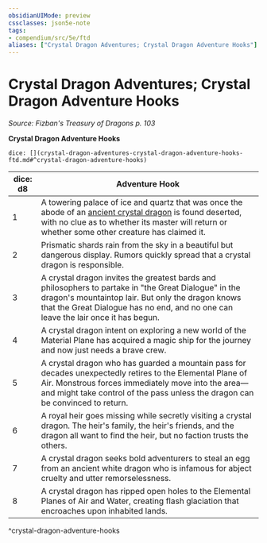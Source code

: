 ```yaml
---
obsidianUIMode: preview
cssclasses: json5e-note
tags:
- compendium/src/5e/ftd
aliases: ["Crystal Dragon Adventures; Crystal Dragon Adventure Hooks"]
---
```

# Crystal Dragon Adventures; Crystal Dragon Adventure Hooks
*Source: Fizban's Treasury of Dragons p. 103* 

**Crystal Dragon Adventure Hooks**

`dice: [](crystal-dragon-adventures-crystal-dragon-adventure-hooks-ftd.md#^crystal-dragon-adventure-hooks)`

| dice: d8 | Adventure Hook |
|----------|----------------|
| 1 | A towering palace of ice and quartz that was once the abode of an [ancient crystal dragon](compendium/bestiary/dragon/ancient-crystal-dragon-ftd.md) is found deserted, with no clue as to whether its master will return or whether some other creature has claimed it. |
| 2 | Prismatic shards rain from the sky in a beautiful but dangerous display. Rumors quickly spread that a crystal dragon is responsible. |
| 3 | A crystal dragon invites the greatest bards and philosophers to partake in "the Great Dialogue" in the dragon's mountaintop lair. But only the dragon knows that the Great Dialogue has no end, and no one can leave the lair once it has begun. |
| 4 | A crystal dragon intent on exploring a new world of the Material Plane has acquired a magic ship for the journey and now just needs a brave crew. |
| 5 | A crystal dragon who has guarded a mountain pass for decades unexpectedly retires to the Elemental Plane of Air. Monstrous forces immediately move into the area—and might take control of the pass unless the dragon can be convinced to return. |
| 6 | A royal heir goes missing while secretly visiting a crystal dragon. The heir's family, the heir's friends, and the dragon all want to find the heir, but no faction trusts the others. |
| 7 | A crystal dragon seeks bold adventurers to steal an egg from an ancient white dragon who is infamous for abject cruelty and utter remorselessness. |
| 8 | A crystal dragon has ripped open holes to the Elemental Planes of Air and Water, creating flash glaciation that encroaches upon inhabited lands. |
^crystal-dragon-adventure-hooks